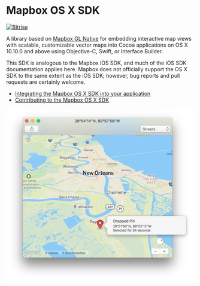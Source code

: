 # Mapbox OS X SDK

[![Bitrise](https://www.bitrise.io/app/155ef7da24b38dcd.svg?token=4KSOw_gd6WxTnvGE2rMttg&branch=master)](https://www.bitrise.io/app/155ef7da24b38dcd)

A library based on [Mapbox GL Native](../../README.md) for embedding interactive map views with scalable, customizable vector maps into Cocoa applications on OS X 10.10.0 and above using Objective-C, Swift, or Interface Builder.

This SDK is analogous to the Mapbox iOS SDK, and much of the iOS SDK documentation applies here. Mapbox does not officially support the OS X SDK to the same extent as the iOS SDK; however, bug reports and pull requests are certainly welcome.

* [Integrating the Mapbox OS X SDK into your application](INSTALL.md)
* [Contributing to the Mapbox OS X SDK](DEVELOPING.md)

<img alt="" src="screenshot.png" width="645">
